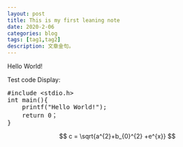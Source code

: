 ```yaml
---
layout: post
title: This is my first leaning note
date: 2020-2-06
categories: blog
tags: [tag1,tag2]
description: 文章金句。
---
```


Hello World!

Test code Display:

<pre>
#include &lt;stdio.h&gt;
int main(){
    printf("Hello World!");
    return 0；
}
</pre>

$$ c = \sqrt{a^{2}+b_{0}^{2} +e^{x}} $$












